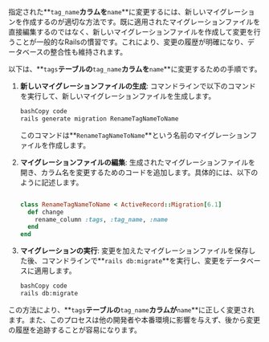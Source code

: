 指定された**`tag_name`**カラムを**`name`**に変更するには、新しいマイグレーションを作成するのが適切な方法です。既に適用されたマイグレーションファイルを直接編集するのではなく、新しいマイグレーションファイルを作成して変更を行うことが一般的なRailsの慣習です。これにより、変更の履歴が明確になり、データベースの整合性も維持されます。

以下は、**`tags`**テーブルの**`tag_name`**カラムを**`name`**に変更するための手順です。

1. **新しいマイグレーションファイルの生成**: コマンドラインで以下のコマンドを実行して、新しいマイグレーションファイルを生成します。
    
    ```bash
    bashCopy code
    rails generate migration RenameTagNameToName
    
    ```
    
    このコマンドは**`RenameTagNameToName`**という名前のマイグレーションファイルを作成します。
    
2. **マイグレーションファイルの編集**: 生成されたマイグレーションファイルを開き、カラム名を変更するためのコードを追加します。具体的には、以下のように記述します。
    
    ```ruby
    
    class RenameTagNameToName < ActiveRecord::Migration[6.1]
      def change
        rename_column :tags, :tag_name, :name
      end
    end
    
    ```
    
3. **マイグレーションの実行**: 変更を加えたマイグレーションファイルを保存した後、コマンドラインで**`rails db:migrate`**を実行し、変更をデータベースに適用します。
    
    ```bash
    bashCopy code
    rails db:migrate
    
    ```
    

この方法により、**`tags`**テーブルの**`tag_name`**カラムが**`name`**に正しく変更されます。また、このプロセスは他の開発者や本番環境に影響を与えず、後から変更の履歴を追跡することが容易になります。